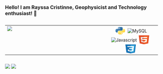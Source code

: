 ### Hello! I am Rayssa Cristinne, Geophysicist and Technology enthusiast! 👋
  ##
<table border="0" width="200%" cellpadding="5" align="center" style="max-device-width: 1000px">

<tr>
<td width="45%" valign="top">
<a href="https://github.com/rayssaz">
  <img height="240em" src="https://github-readme-stats.vercel.app/api?username=rayssaz&show_icons=true&theme=dark&include_all_commits=true&count_private=true"/>
</td>

<td width="25%" align="center">
<img align="center" alt="Python" height="30" width="40" style="border-width:5px" src="https://raw.githubusercontent.com/devicons/devicon/master/icons/python/python-original.svg">
<img align="center" alt="MySQL" height="30" width="40"  style="border-width:5px" src="https://cdn.jsdelivr.net/gh/devicons/devicon/icons/mysql/mysql-original.svg" />    
<img align="center" alt="Javascript" height="30" width="40" style="border-width:5px" src="https://cdn.jsdelivr.net/gh/devicons/devicon/icons/javascript/javascript-original.svg"/>
<img align="center" alt="HTML" height="30" width="40" style="border-width:5px" src="https://raw.githubusercontent.com/devicons/devicon/master/icons/html5/html5-original.svg">
<img align="center" alt="CSS" height="30" width="40" style="border-width:5px" src="https://raw.githubusercontent.com/devicons/devicon/master/icons/css3/css3-original.svg">
</td>
</tr>
</table>

##

<div>
<a href = "mailto:rayssacristinne23@gmail.com"><img src="https://img.shields.io/badge/-Gmail-%23333?style=for-the-badge&logo=gmail&logoColor=white" target="_blank"></a>
  <a href="https://www.linkedin.com/in/rayssapereira" target="_blank"><img src="https://img.shields.io/badge/-LinkedIn-%230077B5?style=for-the-badge&logo=linkedin&logoColor=white" target="_blank"></a> 
</div>
